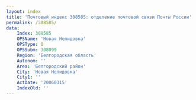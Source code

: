 ```yaml
---
layout: index
title: 'Почтовый индекс 308585: отделение почтовой связи Почты России'
permalink: /308585/
data:
    Index: 308585
    OPSName: 'Новая Нелидовка'
    OPSType: О
    OPSSubm: 308099
    Region: 'Белгородская область'
    Autonom: ''
    Area: 'Белгородский район'
    City: 'Новая Нелидовка'
    City1: ''
    ActDate: '20060315'
    IndexOld: ''
---
```

